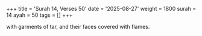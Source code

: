 +++
title = 'Surah 14, Verses 50'
date = '2025-08-27'
weight = 1800
surah = 14
ayah = 50
tags = []
+++

with garments of tar, and their faces covered with flames.